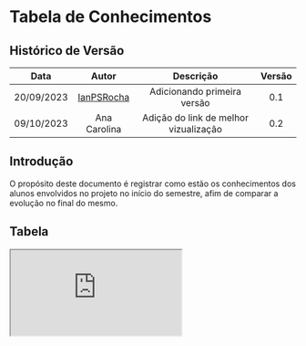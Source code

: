 # Tabela de Conhecimentos

## Histórico de Versão

|Data|Autor|Descrição|Versão|
|:--:|:--:|:---:|:---:|
|20/09/2023|[IanPSRocha](https://github.com/IanPSRocha)|Adicionando primeira versão|0.1|
| 09/10/2023 | Ana Carolina | Adição do link de melhor vizualização | 0.2 |

## Introdução

O propósito deste documento é registrar como estão os conhecimentos dos alunos envolvidos no projeto no início do semestre, afim de comparar a evolução no final do mesmo.

## Tabela

<iframe src="https://docs.google.com/spreadsheets/d/e/2PACX-1vSTsuOJbpwp7cUAA29QF4AQZnnYG2bJKvqzfYMYOPvxqItustnW9uurw3JhQPUtcMusr8fPJ8AaQBzj/pubhtml?widget=true&amp;headers=false"></iframe>
